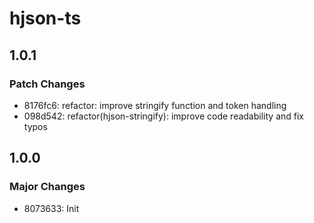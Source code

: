 # hjson-ts

## 1.0.1

### Patch Changes

- 8176fc6: refactor: improve stringify function and token handling
- 098d542: refactor(hjson-stringify): improve code readability and fix typos

## 1.0.0

### Major Changes

- 8073633: Init
